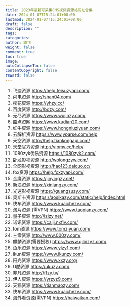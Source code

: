 ```yaml
---
title: 2023年最新可采集CMS视频资源站网址合集
date: 2024-01-07T15:24:01+08:00
lastmod: 2024-01-07T15:24:01+08:00
draft: false
description: ""
tags: 
categories: 
author: 路飞
weight: false
comment: true
toc: true
image: 
autoCollapseToc: false
contentCopyright: false
reward: false
---
```


1. 飞速资源 https://help.feisuzyapi.com/
2. 闪电资源 http://shan04.com/
3. 樱花资源 https://yhzy.cc/
4. 百度资源 http://bdzy.com/
5. 无尽资源 https://www.wujinzy.com/
6. 酷点资网 https://www.kudian20.com/
7. 红牛资源 https://www.hongniuziyuan.com/
8. 云解析资源 https://www.yparse.com/help
9. 天空资源 http://help.tiankongapi.com/
10. 天堂官方资源 http://vipmv.cc/help/
11. 1080zyk优质资源 https://1080zyk2.com/
12. 卧龙影视资源 http://wolongzyw.com/
13. 全网影视资源 http://hao123.daicuo.cc/
14. fox资源 https://help.foxzyapi.com/
15. 金鹰资源 https://jinyingzy.net/
16. 新浪资源 https://xinlangzy.com/
17. 光速影视资源 https://guangsuzy.com/
18. 奥斯卡资源 https://aosikazy.com/static/help/index.html
19. 快车资源 https://www.kuaichezy.com/
20. 淘片资源 (需VPN) https://www.taopianzy.com/
21. 量子资源 http://lzizy.net/
22. 诺讯资源 https://caiji.nxflv.com/
23. tom资源 https://www.tomziyuan.com/
24. 三零资源 http://www.000zy.com/
25. 麒麟资源(需要授权) https://www.qilinzyz.com/
26. 鱼乐资源 https://www.ylzy1.com/
27. ikun资源 https://www.ikunzy.com/
28. 阳光资源 https://www.xxzy.org/
29. U酷资源 https://ukuzy.com/
30. 非凡资源 http://ffzy.tv/
31. 伊人资源 https://yrzyz9.com/
32. 天猫资源 https://tianmaozy.com/
33. 快车资源 https://www.kuaichezy.com/
34. 海外看资源(需VPN) https://haiwaikan.com/
